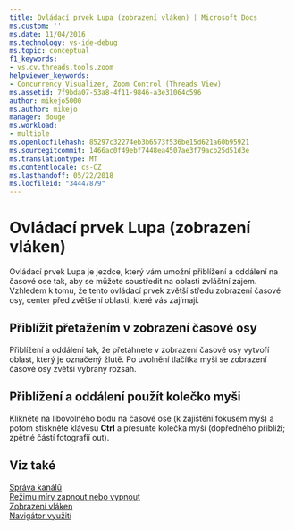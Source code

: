 ```yaml
---
title: Ovládací prvek Lupa (zobrazení vláken) | Microsoft Docs
ms.custom: ''
ms.date: 11/04/2016
ms.technology: vs-ide-debug
ms.topic: conceptual
f1_keywords:
- vs.cv.threads.tools.zoom
helpviewer_keywords:
- Concurrency Visualizer, Zoom Control (Threads View)
ms.assetid: 7f9bda07-53a8-4f11-9846-a3e31064c596
author: mikejo5000
ms.author: mikejo
manager: douge
ms.workload:
- multiple
ms.openlocfilehash: 85297c32274eb3b6573f536be15d621a60b95921
ms.sourcegitcommit: 1466ac0f49ebf7448ea4507ae3f79acb25d51d3e
ms.translationtype: MT
ms.contentlocale: cs-CZ
ms.lasthandoff: 05/22/2018
ms.locfileid: "34447879"
---
```

# <a name="zoom-control-threads-view"></a>Ovládací prvek Lupa (zobrazení vláken)
Ovládací prvek Lupa je jezdce, který vám umožní přiblížení a oddálení na časové ose tak, aby se můžete soustředit na oblasti zvláštní zájem. Vzhledem k tomu, že tento ovládací prvek zvětší středu zobrazení časové osy, center před zvětšení oblasti, které vás zajímají.  
  
## <a name="zoom-in-by-dragging-in-the-timeline-view"></a>Přiblížit přetažením v zobrazení časové osy  
 Přiblížení a oddálení tak, že přetáhnete v zobrazení časové osy vytvoří oblast, který je označený žlutě. Po uvolnění tlačítka myši se zobrazení časové osy zvětší vybraný rozsah.  
  
## <a name="zoom-in-and-out-by-using-the-mouse-wheel"></a>Přiblížení a oddálení použít kolečko myši  
 Klikněte na libovolného bodu na časové ose (k zajištění fokusem myš) a potom stiskněte klávesu **Ctrl** a přesuňte kolečka myši (dopředného přiblíží; zpětné částí fotografií out).  
  
## <a name="see-also"></a>Viz také  
 [Správa kanálů](../profiling/manage-channels.md)   
 [Režimu míry zapnout nebo vypnout](../profiling/measure-mode-on-off.md)   
 [Zobrazení vláken](../profiling/threads-view-parallel-performance.md)   
 [Navigátor využití](../profiling/utilization-navigator.md)